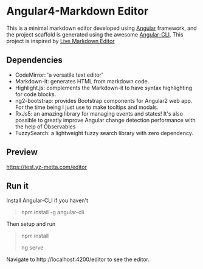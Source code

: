 # Angular4-Markdown Editor

This is a minimal markdown editor developed using [Angular](https://github.com/angular/angular) framework, and the project scaffold is generated using the awesome [Angular-CLI](https://github.com/angular/angular-cli). This project is inspired by [Live Markdown Editor](https://github.com/jbt/markdown-editor)



## Dependencies

* CodeMirror: 'a versatile text editor'
* Markdown-it: generates HTML from markdown code. 
* Highlight.js: complements the Markdown-it to have syntax highlighting for code blocks.
* ng2-bootstrap: provides Bootstrap components for Angular2 web app. For the time being I just use to make tooltips and modals. 
* RxJs5: an amazing library for managing events and states!  It's also possible to greatly improve Angular change detection performance with the help of Observables 
* FuzzySearch: a lightweight fuzzy search library with zero dependency.


## Preview

https://test.yz-metta.com/editor


## Run it
Install Angular-CLI if you haven't

>  npm install -g angular-cli

Then setup and run

> npm install
>
> ng serve

Navigate to http://localhost:4200/editor to see the editor.




